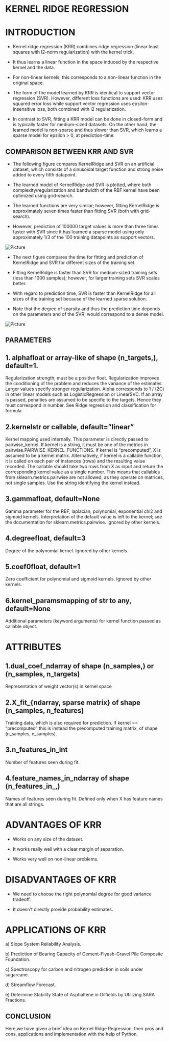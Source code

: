 # **KERNEL RIDGE REGRESSION**

# **INTRODUCTION**

* Kernel ridge regression (KRR) combines ridge regression (linear least squares with l2-norm regularization) with the kernel trick. 

* It thus learns a linear function in the space induced by the respective kernel and the data. 

* For non-linear kernels, this corresponds to a non-linear function in the original space.

* The form of the model learned by KRR is identical to support vector regression (SVR). However, different loss functions are used: KRR uses squared error loss while support vector regression uses epsilon-insensitive loss, both combined with l2 regularization.

*  In contrast to SVR, fitting a KRR model can be done in closed-form and is typically faster for medium-sized datasets. On the other hand, the learned model is non-sparse and thus slower than SVR, which learns a sparse model for epsilon > 0, at prediction-time.

## **COMPARISON BETWEEN KRR AND SVR**

* The following figure compares KernelRidge and SVR on an artificial dataset, which consists of a sinusoidal target function and strong noise added to every fifth datapoint.

*  The learned model of KernelRidge and SVR is plotted, where both complexity/regularization and bandwidth of the RBF kernel have been optimized using grid-search.

*    The learned functions are very similar; however, fitting KernelRidge is approximately seven times faster than fitting SVR (both with grid-search). 
   
*    However, prediction of 100000 target values is more than three times faster with SVR since it has learned a sparse model using only approximately 1/3 of the 100 training datapoints as support vectors.


![Picture](https://scikit-learn.org/stable/_images/sphx_glr_plot_kernel_ridge_regression_001.png)

* The next figure compares the time for fitting and prediction of KernelRidge and SVR for different sizes of the training set. 
 
* Fitting KernelRidge is faster than SVR for medium-sized training sets (less than 1000 samples); however, for larger training sets SVR scales better.
 
* With regard to prediction time, SVR is faster than KernelRidge for all sizes of the training set because of the learned sparse solution. 
  
* Note that the degree of sparsity and thus the prediction time depends on the parameters  and  of the SVR;  would correspond to a dense model.

![Picture](https://scikit-learn.org/stable/_images/sphx_glr_plot_kernel_ridge_regression_003.png)


## **PARAMETERS**

## **1. alphafloat or array-like of shape (n_targets,), default=1.**

Regularization strength; must be a positive float. Regularization improves the conditioning of the problem and reduces the variance of the estimates. Larger values specify stronger regularization. Alpha corresponds to 1 / (2C) in other linear models such as LogisticRegression or LinearSVC. If an array is passed, penalties are assumed to be specific to the targets. Hence they must correspond in number. See Ridge regression and classification for formula.

## **2.kernelstr or callable, default=”linear”**

Kernel mapping used internally. This parameter is directly passed to pairwise_kernel. If kernel is a string, it must be one of the metrics in pairwise.PAIRWISE_KERNEL_FUNCTIONS. If kernel is “precomputed”, X is assumed to be a kernel matrix. Alternatively, if kernel is a callable function, it is called on each pair of instances (rows) and the resulting value recorded. The callable should take two rows from X as input and return the corresponding kernel value as a single number. This means that callables from sklearn.metrics.pairwise are not allowed, as they operate on matrices, not single samples. Use the string identifying the kernel instead.

## **3.gammafloat, default=None**

Gamma parameter for the RBF, laplacian, polynomial, exponential chi2 and sigmoid kernels. Interpretation of the default value is left to the kernel; see the documentation for sklearn.metrics.pairwise. Ignored by other kernels.

## **4.degreefloat, default=3**

Degree of the polynomial kernel. Ignored by other kernels.

## **5.coef0float, default=1**

Zero coefficient for polynomial and sigmoid kernels. Ignored by other kernels.

## **6.kernel_paramsmapping of str to any, default=None**

Additional parameters (keyword arguments) for kernel function passed as callable object.

# **ATTRIBUTES**

## **1.dual_coef_ndarray of shape (n_samples,) or (n_samples, n_targets)**

Representation of weight vector(s) in kernel space

## **2.X_fit_{ndarray, sparse matrix} of shape (n_samples, n_features)**
Training data, which is also required for prediction. If kernel == “precomputed” this is instead the precomputed training matrix, of shape (n_samples, n_samples).

## **3.n_features_in_int**

Number of features seen during fit.



## **4.feature_names_in_ndarray of shape (n_features_in_,)**

Names of features seen during fit. Defined only when X has feature names that are all strings.

# **ADVANTAGES OF KRR**

* Works on any size of the dataset.

* It works really well with a clear margin of separation.

* Works very well on non-linear problems.


# **DISADVANTAGES OF KRR**

* We need to choose the right polynomial degree for good variance tradeoff.

* It doesn’t directly provide probability estimates.

# **APPLICATIONS OF KRR**

a) Slope System Reliability Analysis.

b) Prediction of Bearing Capacity of Cement-Flyash-Gravel Pile Composite Foundation.

c) Spectroscopy for carbon and nitrogen prediction in soils under sugarcane.

d) Streamflow Forecast.

e) Determine Stability State of Asphaltene in Oilfields by Utilizing SARA Fractions.


## **CONCLUSION**

Here,we have given a brief idea on Kernel Ridge Regression, their pros and cons,  applications and implementation with the help of Python.
